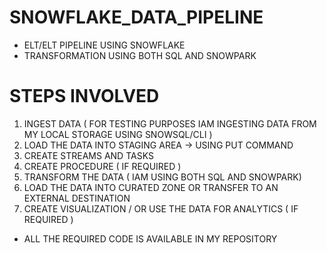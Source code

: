 # SNOWFLAKE_DATA_PIPELINE
- ELT/ELT PIPELINE USING SNOWFLAKE
- TRANSFORMATION USING BOTH SQL AND SNOWPARK
  
 # STEPS INVOLVED 
 1. INGEST DATA ( FOR TESTING PURPOSES IAM INGESTING DATA FROM MY LOCAL STORAGE USING SNOWSQL/CLI )
 2. LOAD THE DATA INTO STAGING AREA -> USING PUT COMMAND
 3. CREATE STREAMS AND TASKS
 4. CREATE PROCEDURE ( IF REQUIRED )
 5. TRANSFORM THE DATA ( IAM USING BOTH SQL AND SNOWPARK)
 6. LOAD THE DATA INTO CURATED ZONE OR TRANSFER TO AN  EXTERNAL DESTINATION
 7. CREATE VISUALIZATION / OR USE THE DATA FOR ANALYTICS ( IF REQUIRED )

- ALL THE REQUIRED CODE IS AVAILABLE IN MY REPOSITORY 

